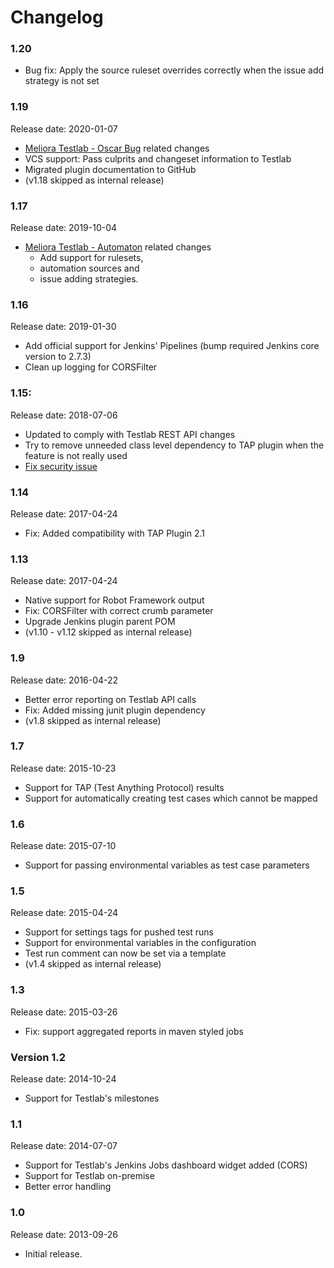 Changelog
===

### 1.20

-   Bug fix: Apply the source ruleset overrides correctly when the issue add strategy is not set

### 1.19

Release date: 2020-01-07 

-   [Meliora Testlab -
    Oscar Bug](https://www.melioratestlab.com/testlab-oscar-bug-release/)
    related changes
-   VCS support: Pass culprits and changeset information to Testlab
-   Migrated plugin documentation to GitHub
-   (v1.18 skipped as internal release)

### 1.17

Release date: 2019-10-04 

-   [Meliora Testlab -
    Automaton](https://www.melioratestlab.com/testlab-automaton-release/)
    related changes
    -   Add support for rulesets,
    -   automation sources and
    -   issue adding strategies.

### 1.16

Release date: 2019-01-30 

-   Add official support for Jenkins' Pipelines (bump required Jenkins
    core version to 2.7.3)
-   Clean up logging for CORSFilter

### 1.15:

Release date: 2018-07-06 

-   Updated to comply with Testlab REST API changes
-   Try to remove unneeded class level dependency to TAP plugin when the
    feature is not really used
-   [Fix security
    issue](https://jenkins.io/security/advisory/2018-07-30/#SECURITY-847)

### 1.14

Release date: 2017-04-24 

-   Fix: Added compatibility with TAP Plugin 2.1

### 1.13

Release date: 2017-04-24 

-   Native support for Robot Framework output
-   Fix: CORSFilter with correct crumb parameter
-   Upgrade Jenkins plugin parent POM
-   (v1.10 - v1.12 skipped as internal release)

### 1.9

Release date: 2016-04-22 

-   Better error reporting on Testlab API calls
-   Fix: Added missing junit plugin dependency
-   (v1.8 skipped as internal release)

### 1.7

Release date: 2015-10-23 

-   Support for TAP (Test Anything Protocol) results
-   Support for automatically creating test cases which cannot be mapped

### 1.6

Release date: 2015-07-10

-   Support for passing environmental variables as test case parameters

### 1.5

Release date: 2015-04-24

-   Support for settings tags for pushed test runs
-   Support for environmental variables in the configuration
-   Test run comment can now be set via a template
-   (v1.4 skipped as internal release)

### 1.3

Release date: 2015-03-26

-   Fix: support aggregated reports in maven styled jobs

### Version 1.2

Release date: 2014-10-24

-   Support for Testlab's milestones

### 1.1

Release date: 2014-07-07

-   Support for Testlab's Jenkins Jobs dashboard widget added (CORS)
-   Support for Testlab on-premise
-   Better error handling

### 1.0

Release date: 2013-09-26

-   Initial release.
